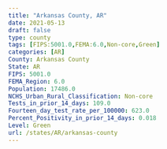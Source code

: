 ```yaml
---
title: "Arkansas County, AR"
date: 2021-05-13
draft: false
type: county
tags: [FIPS:5001.0,FEMA:6.0,Non-core,Green]
categories: [AR]
County: Arkansas County
State: AR
FIPS: 5001.0
FEMA_Region: 6.0
Population: 17486.0
NCHS_Urban_Rural_Classification: Non-core
Tests_in_prior_14_days: 109.0
Fourteen_day_test_rate_per_100000: 623.0
Percent_Positivity_in_prior_14_days: 0.018
Level: Green
url: /states/AR/arkansas-county
---
```



